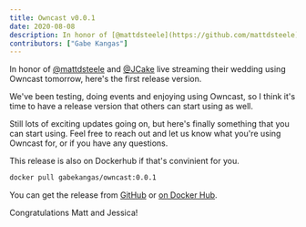 ```yaml
---
title: Owncast v0.0.1
date: 2020-08-08
description: In honor of [@mattdsteele](https://github.com/mattdsteele) and [@JCake](https://github.com/mattdsteele) live streaming their wedding using Owncast tomorrow, here's the first release version.
contributors: ["Gabe Kangas"]
---
```


In honor of [@mattdsteele](https://github.com/mattdsteele) and [@JCake](https://github.com/mattdsteele) live streaming their wedding using Owncast tomorrow, here's the first release version.

We've been testing, doing events and enjoying using Owncast, so I think it's time to have a release version that others can start using as well.

Still lots of exciting updates going on, but here's finally something that you can start using. Feel free to reach out and let us know what you're using Owncast for, or if you have any questions.

This release is also on Dockerhub if that's convinient for you.

```sh
docker pull gabekangas/owncast:0.0.1
```

You can get the release from [GitHub](https://github.com/owncast/owncast/releases/tag/v0.0.1) or [on Docker Hub](https://hub.docker.com/layers/gabekangas/owncast/0.0.1/images/sha256-90b28e787a3e79b5ec2486e3087f4cf708cdaa71ab6ebf92cd343bba6e8bb576?context=repo).

Congratulations Matt and Jessica!
